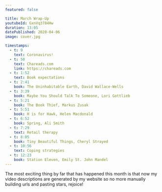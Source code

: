 ```yaml
---
featured: false

title: March Wrap-Up
youtubeId: GxnVq3784Hw
duration: 13:05
datePublished: 2020-04-06
image: cover.jpg

timestamps:
  - t: 9
    text: Coronavirus!
  - t: 50
    text: Chareads.com
    link: https://chareads.com
  - t: 1:52
    text: Book expectations
  - t: 2:41
    book: The Uninhabitable Earth, David Wallace-Wells
  - t: 3:39
    book: Maybe You Should Talk To Someone, Lori Gottlieb
  - t: 5:21
    book: The Book Thief, Markus Zusak
  - t: 5:51
    book: H is for Hawk, Helen Macdonald
  - t: 6:52
    book: Spring, Ali Smith
  - t: 7:29
    text: Retail therapy
  - t: 8:05
    book: Tiny Beautiful Things, Cheryl Strayed
  - t: 10:56
    text: Coping strategies
  - t: 12:23
    book: Station Eleven, Emily St. John Mandel
---
```


The most exciting thing by far that has happened this month is that now my video descriptions are generated by my website so no more manually building urls and pasting stars, rejoice!
